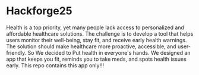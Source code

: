# Hackforge25
Health is a top priority, yet many people lack access to personalized and affordable healthcare solutions. The challenge is to develop a tool that helps users monitor their well-being, stay fit, and receive early health warnings. The solution should make healthcare more proactive, accessible, and user-friendly.
So We decided to Put health in everyone's hands. We designed an app that keeps you fit, reminds you to take meds, and spots health issues early.
This repo contains this app only!!!
